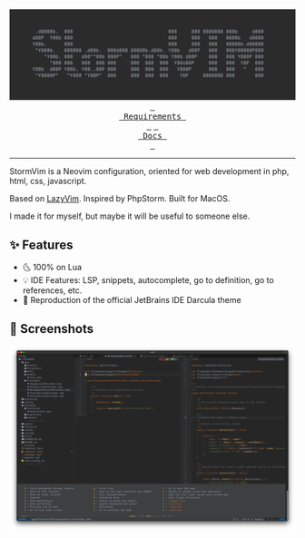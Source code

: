 <div align="center">
    <img src="https://raw.githubusercontent.com/nechaev/StormVim/master/screenshots/stormvim.png?raw=true"/>
</div>

<div align="center">
    <a href="./docs/requirements.md"><kbd> <br> Requirements <br> </kbd></a>
    <a href="./docs/readme.md"><kbd> <br> Docs <br> </kbd></a>
</div>

<hr/>

StormVim is a Neovim configuration, oriented for web development in php, html, css, javascript.

Based on [LazyVim](https://github.com/LazyVim/LazyVim). Inspired by PhpStorm. Built for MacOS.

I made it for myself, but maybe it will be useful to someone else.

## ✨ Features

- 🌜 100% on Lua
- 💡 IDE Features: LSP, snippets, autocomplete, go to definition, go to references, etc.
- 🎨 Reproduction of the official JetBrains IDE Darcula theme

## 📸 Screenshots

<div align="center">
    <img src="https://raw.githubusercontent.com/nechaev/StormVim/master/screenshots/interface.png?raw=true"/>
</div>
